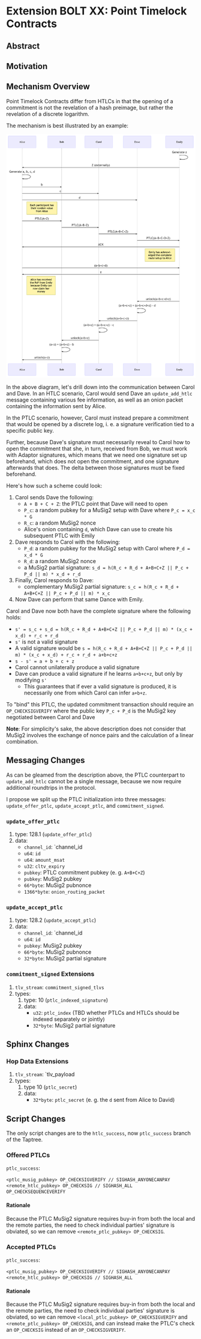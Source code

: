 # Extension BOLT XX: Point Timelock Contracts

## Abstract

## Motivation

## Mechanism Overview

Point Timelock Contracts differ from HTLCs in that the opening of a commitment is not the revelation
of a hash preimage, but rather the revelation of a discrete logarithm.

The mechanism is best illustrated by an example:

![](./ptlc_secrets.png)

In the above diagram, let's drill down into the communication between Carol and Dave. In an HTLC
scenario, Carol would send Dave an `update_add_htlc` message containing various fee information,
as well as an onion packet containing the information sent by Alice.

In the PTLC scenario, however, Carol must instead prepare a commitment that would be opened by
a discrete log, i. e. a signature verification tied to a specific public key.

Further, because Dave's signature must necessarily reveal to Carol how to open the commitment that
she, in turn, received from Bob, we must work with Adaptor signatures, which means that we need
one signature set up beforehand, which does not open the commitment, and one signature afterwards
that does. The delta between those signatures must be fixed beforehand.

Here's how such a scheme could look:

1. Carol sends Dave the following:
   - `A + B + C + Z`: the PTLC point that Dave will need to open
   - `P_c`: a random pubkey for a MuSig2 setup with Dave where `P_c = x_c * G`
   - `R_c`: a random MuSig2 nonce
   - Alice's onion containing `d`, which Dave can use to create his subsequent PTLC with Emily
2. Dave responds to Carol with the following:
   - `P_d`: a random pubkey for the MuSig2 setup with Carol where `P_d = x_d * G`
   - `R_d`: a random MuSig2 nonce
   - a MuSig2 partial signature: `s_d = h(R_c + R_d + A+B+C+Z || P_c + P_d || m) * x_d + r_d`
3. Finally, Carol responds to Dave:
   - complementary MuSig2 partial signature: `s_c = h(R_c + R_d + A+B+C+Z || P_c + P_d || m) * x_c`
4. Now Dave can perform that same Dance with Emily.

Carol and Dave now both have the complete signature where the following holds:

- `s' = s_c + s_d = h(R_c + R_d + A+B+C+Z || P_c + P_d || m) * (x_c + x_d) + r_c + r_d`
- `s'` is not a valid signature
- A valid signature would be `s = h(R_c + R_d + A+B+C+Z || P_c + P_d || m) * (x_c + x_d) + r_c + r_d + a+b+c+z`
- `s - s' = a + b + c + z`
- Carol cannot unilaterally produce a valid signature
- Dave can produce a valid signature if he learns `a+b+c+z`, but only by modifying `s'`
  - This guarantees that if ever a valid signature is produced, it is necessarily one from which
    Carol can infer `a+b+z`.

To "bind" this PTLC, the updated commitment transaction should require an `OP_CHECKSIGVERIFY` where
the public key `P_c + P_d` is the MuSig2 key negotiated between Carol and Dave

**Note**: For simplicity's sake, the above description does not consider that MuSig2 involves
the exchange of nonce pairs and the calculation of a linear combination.

## Messaging Changes

As can be gleamed from the description above, the PTLC counterpart to `update_add_htlc` cannot
be a single message, because we now require additional roundtrips in the protocol.

I propose we split up the PTLC initialization into three messages: `update_offer_ptlc`,
`update_accept_ptlc`, and `commitment_signed`.

### `update_offer_ptlc`

1. type: 128.1 (`update_offer_ptlc`)
2. data:
   - `channel_id`: `channel_id
   - `u64`: `id`
   - `u64`: `amount_msat`
   - `u32`: `cltv_expiry`
   - `pubkey`: PTLC commitment pubkey (e. g. `A+B+C+Z`)
   - `pubkey`: MuSig2 pubkey
   - `66*byte`: MuSig2 pubnonce
   - `1366*byte`: `onion_routing_packet`

### `update_accept_ptlc`

1. type: 128.2 (`update_accept_ptlc`)
2. data:
   - `channel_id`: `channel_id
   - `u64`: `id`
   - `pubkey`: MuSig2 pubkey
   - `66*byte`: MuSig2 pubnonce
   - `32*byte`: MuSig2 partial signature

### `commitment_signed` Extensions

1. `tlv_stream`: `commitment_signed_tlvs`
2. types:
   1. type: 10 (`ptlc_indexed_signature`)
   2. data:
      - `u32`: `ptlc_index` (TBD whether PTLCs and HTLCs should be indexed separately or jointly)
      - `32*byte`: MuSig2 partial signature

## Sphinx Changes

### Hop Data Extensions

1. `tlv_stream`: `tlv_payload
2. types:
   1. type 10 (`ptlc_secret`)
   2. data:
      - `32*byte`: `ptlc_secret` (e. g. the `d` sent from Alice to David)

## Script Changes

The only script changes are to the `htlc_success`, now `ptlc_success` branch of the Taptree.

### Offered PTLCs

`ptlc_success`:

```
<ptlc_musig_pubkey> OP_CHECKSIGVERIFY // SIGHASH_ANYONECANPAY
<remote_htlc_pubkey> OP_CHECKSIG // SIGHASH_ALL
OP_CHECKSEQUENCEVERIFY
```

#### Rationale

Because the PTLC MuSig2 signature requires buy-in from both the local and the remote parties,
the need to check individual parties' signature is obviated, so we can remove
`<remote_ptlc_pubkey> OP_CHECKSIG`.

### Accepted PTLCs

`ptlc_success`:

```
<ptlc_musig_pubkey> OP_CHECKSIGVERIFY // SIGHASH_ANYONECANPAY
<remote_htlc_pubkey> OP_CHECKSIG // SIGHASH_ALL
```

#### Rationale

Because the PTLC MuSig2 signature requires buy-in from both the local and the remote parties,
the need to check individual parties' signature is obviated, so we can remove
`<local_ptlc_pubkey> OP_CHECKSIGVERIFY` and `<remote_ptlc_pubkey> OP_CHECKSIG`, and can instead
make the PTLC's check an `OP_CHECKSIG` instead of an `OP_CHECKSIGVERIFY`.